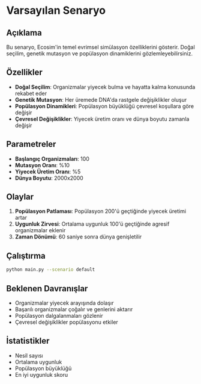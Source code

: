 # Varsayılan Senaryo

## Açıklama
Bu senaryo, Ecosim'in temel evrimsel simülasyon özelliklerini gösterir. Doğal seçilim, genetik mutasyon ve popülasyon dinamiklerini gözlemleyebilirsiniz.

## Özellikler
- **Doğal Seçilim**: Organizmalar yiyecek bulma ve hayatta kalma konusunda rekabet eder
- **Genetik Mutasyon**: Her üremede DNA'da rastgele değişiklikler oluşur
- **Popülasyon Dinamikleri**: Popülasyon büyüklüğü çevresel koşullara göre değişir
- **Çevresel Değişiklikler**: Yiyecek üretim oranı ve dünya boyutu zamanla değişir

## Parametreler
- **Başlangıç Organizmaları**: 100
- **Mutasyon Oranı**: %10
- **Yiyecek Üretim Oranı**: %5
- **Dünya Boyutu**: 2000x2000

## Olaylar
1. **Popülasyon Patlaması**: Popülasyon 200'ü geçtiğinde yiyecek üretimi artar
2. **Uygunluk Zirvesi**: Ortalama uygunluk 100'ü geçtiğinde agresif organizmalar eklenir
3. **Zaman Dönümü**: 60 saniye sonra dünya genişletilir

## Çalıştırma
```bash
python main.py --scenario default
```

## Beklenen Davranışlar
- Organizmalar yiyecek arayışında dolaşır
- Başarılı organizmalar çoğalır ve genlerini aktarır
- Popülasyon dalgalanmaları gözlenir
- Çevresel değişiklikler popülasyonu etkiler

## İstatistikler
- Nesil sayısı
- Ortalama uygunluk
- Popülasyon büyüklüğü
- En iyi uygunluk skoru 